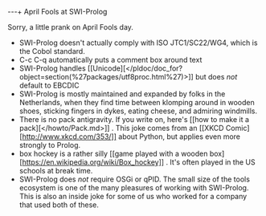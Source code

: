 ---+ April Fools at SWI-Prolog

Sorry, a little prank on April Fools day.

  * SWI-Prolog doesn't actually comply with ISO JTC1/SC22/WG4, which is the Cobol standard.
  * C-c C-q automatically puts a comment box around text
  * SWI-Prolog handles [[Unicode][</pldoc/doc_for?object=section(%27packages/utf8proc.html%27)>]] but does *not* default to EBCDIC
  * SWI-Prolog is mostly maintained and expanded by folks in the Netherlands, when they find time between klomping around in wooden shoes, sticking fingers in dykes, eating cheese, and admiring windmills.
  * There is no pack antigravity. If you write on, here's [[how to make it a pack][</howto/Pack.md>]]  . This joke comes from an [[XKCD Comic][http://www.xkcd.com/353/]] about Python, but applies even more strongly to Prolog.
  * box hockey is a rather silly [[game played with a wooden box][https://en.wikipedia.org/wiki/Box_hockey]] . It's often played in the US schools at break time.
  * SWI-Prolog does *not* require OSGi or qPID. The small size of the tools ecosystem is one of the many pleasures of working with SWI-Prolog. This is also an inside joke for some of us who worked for a company that used both of these.

